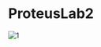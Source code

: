 # ProteusLab2
![1](https://user-images.githubusercontent.com/63071210/185893457-a6222ca9-8490-4e03-a0a2-945484e7c0ff.jpg)
